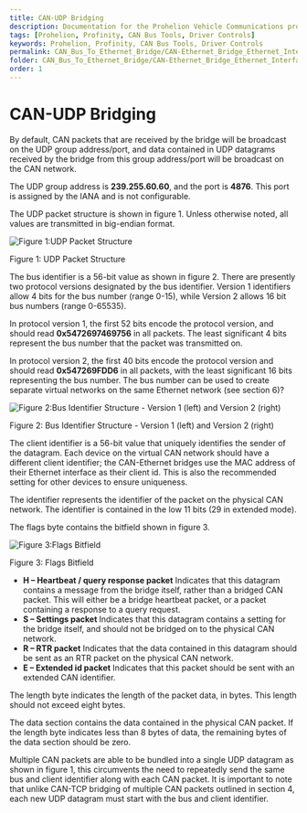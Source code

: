 ```yaml
---
title: CAN-UDP Bridging
description: Documentation for the Prohelion Vehicle Communications protocol
tags: [Prohelion, Profinity, CAN Bus Tools, Driver Controls]
keywords: Prohelion, Profinity, CAN Bus Tools, Driver Controls
permalink: CAN_Bus_To_Ethernet_Bridge/CAN-Ethernet_Bridge_Ethernet_Interface/CAN-UDP_Bridging.html 
folder: CAN_Bus_To_Ethernet_Bridge/CAN-Ethernet_Bridge_Ethernet_Interface
order: 1
---
```


# CAN-UDP Bridging

By default, CAN packets that are received by the bridge will be broadcast on the UDP group address/port, and data contained in UDP datagrams received by the bridge from this group address/port will be broadcast on the CAN network.

The UDP group address is <strong>239.255.60.60</strong>, and the port is <strong>4876</strong>.  This port is assigned by the IANA and is not configurable.

The UDP packet structure is shown in figure 1.  Unless otherwise noted, all values are transmitted in big-endian format.

![Figure 1:UDP Packet Structure]({{site.dox.baseurl}}/images/CAN-Ethernet_Bridge_Ethernet_Interface/figure1.png)

Figure 1: UDP Packet Structure

The bus identifier is a 56-bit value as shown in figure 2.  There are presently two protocol versions designated by the bus identifier. Version 1 identifiers allow 4 bits for the bus number (range 0-15), while Version 2 allows 16 bit bus numbers (range 0-65535).

In protocol version 1, the first 52 bits encode the protocol version, and should read <strong>0x5472697469756</strong> in all packets.  The least significant 4 bits represent the bus number that the packet was transmitted on.

In protocol version 2, the first 40 bits encode the protocol version and should read <strong>0x547269FDD6</strong> in all packets, with the least significant 16 bits representing the bus number. The bus number can be used to create separate virtual networks on the same Ethernet network (see section 6)?

![Figure 2:Bus Identifier Structure - Version 1 (left) and Version 2 (right)]({{site.dox.baseurl}}/images/CAN-Ethernet_Bridge_Ethernet_Interface/figure2.png)

Figure 2: Bus Identifier Structure - Version 1 (left) and Version 2 (right)

The client identifier is a 56-bit value that uniquely identifies the sender of the datagram.  Each device on the virtual CAN network should have a different client identifier; the CAN-Ethernet bridges use the MAC address of their Ethernet interface as their client id.  This is also the recommended setting for other devices to ensure uniqueness.

The identifier represents the identifier of the packet on the physical CAN network.  The identifier is contained in the low 11 bits (29 in extended mode).

The flags byte contains the bitfield shown in figure 3.

![Figure 3:Flags Bitfield]({{site.dox.baseurl}}/images/CAN-Ethernet_Bridge_Ethernet_Interface/figure3.png)

Figure 3: Flags Bitfield

*   <strong>H – Heartbeat / query response packet</strong>  Indicates that this datagram contains a message from the bridge itself, rather than a bridged CAN packet.  This will either be a bridge heartbeat packet, or a packet containing a response to a query request.
*   <strong>S – Settings packet </strong> Indicates that this datagram contains a setting for the bridge itself, and should not be bridged on to the physical CAN network.
*   <strong>R – RTR packet</strong> Indicates that the data contained in this datagram should be sent as an RTR packet on the physical CAN network.
*   <strong>E – Extended id packet</strong>  Indicates that this packet should be sent with an extended CAN identifier.

The length byte indicates the length of the packet data, in bytes.  This length should not exceed eight bytes.

The data section contains the data contained in the physical CAN packet.  If the length byte indicates less than 8 bytes of data, the remaining bytes of the data section should be zero.

Multiple CAN packets are able to be bundled into a single UDP datagram as shown in figure 1, this circumvents the need to repeatedly send the same bus and client identifier along with each CAN packet. It is important to note that unlike CAN-TCP bridging of multiple CAN packets outlined in section 4, each new UDP datagram must start with the bus and client identifier.
